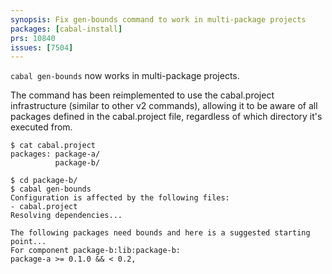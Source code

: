 ```yaml
---
synopsis: Fix gen-bounds command to work in multi-package projects
packages: [cabal-install]
prs: 10840
issues: [7504]
---
```


`cabal gen-bounds` now works in multi-package projects.

The command has been reimplemented to use the cabal.project infrastructure (similar
to other v2 commands), allowing it to be aware of all packages defined in the cabal.project
file, regardless of which directory it's executed from.

```
$ cat cabal.project
packages: package-a/
          package-b/

$ cd package-b/
$ cabal gen-bounds
Configuration is affected by the following files:
- cabal.project
Resolving dependencies...

The following packages need bounds and here is a suggested starting point...
For component package-b:lib:package-b:
package-a >= 0.1.0 && < 0.2,
```
